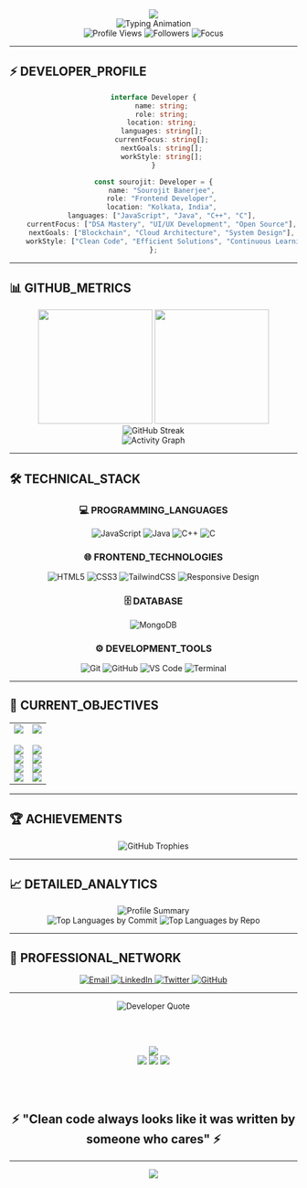 <div align="center">
  <img src="https://capsule-render.vercel.app/api?type=waving&color=0:1a1a2e,25:16213e,50:0f3460,75:533483,100:1a1a2e&height=200&section=header&text=SOUROJIT%20BANERJEE&fontSize=50&fontColor=E94560&animation=fadeIn&fontAlignY=35&stroke=000000&strokeWidth=2" />
</div>

<div align="center">
  <img src="https://readme-typing-svg.demolab.com?font=JetBrains+Mono&weight=700&size=26&duration=3500&pause=1000&color=E94560&center=true&vCenter=true&multiline=true&width=650&height=100&lines=Frontend+Developer+%F0%9F%92%BB;Open+Source+Contributor+%F0%9F%8C%8D;Problem+Solver+%F0%9F%A7%A0;Code+Architect+%F0%9F%8F%97%EF%B8%8F" alt="Typing Animation" />
</div>

<div align="center">
  <img src="https://komarev.com/ghpvc/?username=sourojitbanerjee&style=for-the-badge&color=0F4C75&labelColor=1a1a2e" alt="Profile Views" />
  <img src="https://img.shields.io/github/followers/sourojitbanerjee?style=for-the-badge&color=E94560&labelColor=1a1a2e" alt="Followers" />
  <img src="https://img.shields.io/badge/Focus-Frontend%20Development-28A745?style=for-the-badge&labelColor=1a1a2e" alt="Focus" />
</div>

---

## ⚡ DEVELOPER_PROFILE

<div align="center">

```typescript
interface Developer {
    name: string;
    role: string;
    location: string;
    languages: string[];
    currentFocus: string[];
    nextGoals: string[];
    workStyle: string[];
}

const sourojit: Developer = {
    name: "Sourojit Banerjee",
    role: "Frontend Developer",
    location: "Kolkata, India",
    languages: ["JavaScript", "Java", "C++", "C"],
    currentFocus: ["DSA Mastery", "UI/UX Development", "Open Source"],
    nextGoals: ["Blockchain", "Cloud Architecture", "System Design"],
    workStyle: ["Clean Code", "Efficient Solutions", "Continuous Learning"]
};
```

</div>

---

## 📊 GITHUB_METRICS

<div align="center">
  <img height="200" src="https://github-readme-stats.vercel.app/api?username=sourojitbanerjee&show_icons=true&theme=dark&include_all_commits=true&count_private=true&hide_border=true&bg_color=1a1a2e&title_color=E94560&icon_color=0F4C75&text_color=BBBBBB&border_color=533483"/>
  <img height="200" src="https://github-readme-stats.vercel.app/api/top-langs/?username=sourojitbanerjee&layout=compact&langs_count=8&theme=dark&hide_border=true&bg_color=1a1a2e&title_color=E94560&text_color=BBBBBB&border_color=533483"/>
</div>

<div align="center">
  <img src="https://github-readme-streak-stats.herokuapp.com/?user=sourojitbanerjee&theme=dark&hide_border=true&background=1a1a2e&stroke=E94560&ring=0F4C75&fire=E94560&currStreakLabel=BBBBBB&sideNums=E94560&currStreakNum=0F4C75&dates=BBBBBB&sideLabels=BBBBBB" alt="GitHub Streak" />
</div>

<div align="center">
  <img src="https://github-readme-activity-graph.vercel.app/graph?username=sourojitbanerjee&theme=react-dark&hide_border=true&bg_color=1a1a2e&color=E94560&line=0F4C75&point=BBBBBB&area=true&area_color=0F4C75" alt="Activity Graph" />
</div>

---

## 🛠️ TECHNICAL_STACK

<div align="center">

### 💻 PROGRAMMING_LANGUAGES
![JavaScript](https://img.shields.io/badge/JavaScript-F7DF1E?style=for-the-badge&logo=javascript&logoColor=black)
![Java](https://img.shields.io/badge/Java-ED8B00?style=for-the-badge&logo=openjdk&logoColor=white)
![C++](https://img.shields.io/badge/C++-00599C?style=for-the-badge&logo=c%2B%2B&logoColor=white)
![C](https://img.shields.io/badge/C-00599C?style=for-the-badge&logo=c&logoColor=white)

### 🌐 FRONTEND_TECHNOLOGIES
![HTML5](https://img.shields.io/badge/HTML5-E34F26?style=for-the-badge&logo=html5&logoColor=white)
![CSS3](https://img.shields.io/badge/CSS3-1572B6?style=for-the-badge&logo=css3&logoColor=white)
![TailwindCSS](https://img.shields.io/badge/Tailwind_CSS-38B2AC?style=for-the-badge&logo=tailwind-css&logoColor=white)
![Responsive Design](https://img.shields.io/badge/Responsive_Design-0F4C75?style=for-the-badge&logo=css3&logoColor=white)

### 🗄️ DATABASE
![MongoDB](https://img.shields.io/badge/MongoDB-4EA94B?style=for-the-badge&logo=mongodb&logoColor=white)

### ⚙️ DEVELOPMENT_TOOLS
![Git](https://img.shields.io/badge/Git-F05032?style=for-the-badge&logo=git&logoColor=white)
![GitHub](https://img.shields.io/badge/GitHub-181717?style=for-the-badge&logo=github&logoColor=white)
![VS Code](https://img.shields.io/badge/VS_Code-007ACC?style=for-the-badge&logo=visual%20studio%20code&logoColor=white)
![Terminal](https://img.shields.io/badge/Terminal-1a1a2e?style=for-the-badge&logo=gnu-bash&logoColor=white)

</div>

---

## 🎯 CURRENT_OBJECTIVES

<div align="center">
  <table>
    <tr>
      <td align="center" width="50%">
        <img src="https://img.shields.io/badge/ACTIVE_PROJECTS-E94560?style=for-the-badge&logoColor=white" />
        <br><br>
        <img src="https://img.shields.io/badge/🎨_Frontend_Development-1a1a2e?style=flat-square&logoColor=white" />
        <br>
        <img src="https://img.shields.io/badge/🧠_Algorithm_Optimization-1a1a2e?style=flat-square&logoColor=white" />
        <br>
        <img src="https://img.shields.io/badge/🌍_Open_Source_Contribution-1a1a2e?style=flat-square&logoColor=white" />
        <br>
        <img src="https://img.shields.io/badge/💡_Problem_Solving-1a1a2e?style=flat-square&logoColor=white" />
      </td>
      <td align="center" width="50%">
        <img src="https://img.shields.io/badge/FUTURE_GOALS-0F4C75?style=for-the-badge&logoColor=white" />
        <br><br>
        <img src="https://img.shields.io/badge/⛓️_Blockchain_Development-1a1a2e?style=flat-square&logoColor=white" />
        <br>
        <img src="https://img.shields.io/badge/☁️_Cloud_Computing-1a1a2e?style=flat-square&logoColor=white" />
        <br>
        <img src="https://img.shields.io/badge/🔧_API_Architecture-1a1a2e?style=flat-square&logoColor=white" />
        <br>
        <img src="https://img.shields.io/badge/🏗️_System_Design-1a1a2e?style=flat-square&logoColor=white" />
      </td>
    </tr>
  </table>
</div>

---

## 🏆 ACHIEVEMENTS

<div align="center">
  <img src="https://github-profile-trophy.vercel.app/?username=sourojitbanerjee&theme=darkhub&no-frame=true&no-bg=true&margin-w=4&row=2&column=4" alt="GitHub Trophies" />
</div>

---

## 📈 DETAILED_ANALYTICS

<div align="center">
  <img src="https://github-profile-summary-cards.vercel.app/api/cards/profile-details?username=sourojitbanerjee&theme=github_dark&hide_border=true" alt="Profile Summary" />
</div>

<div align="center">
  <img src="https://github-profile-summary-cards.vercel.app/api/cards/most-commit-language?username=sourojitbanerjee&theme=github_dark&hide_border=true" alt="Top Languages by Commit" />
  <img src="https://github-profile-summary-cards.vercel.app/api/cards/repos-per-language?username=sourojitbanerjee&theme=github_dark&hide_border=true" alt="Top Languages by Repo" />
</div>

---

## 🤝 PROFESSIONAL_NETWORK

<div align="center">
  <a href="mailto:contact.glsouronline@gmail.com">
    <img src="https://img.shields.io/badge/Gmail-EA4335?style=for-the-badge&logo=gmail&logoColor=white" alt="Email" />
  </a>
  <a href="https://www.linkedin.com/in/souroman/">
    <img src="https://img.shields.io/badge/LinkedIn-0A66C2?style=for-the-badge&logo=linkedin&logoColor=white" alt="LinkedIn" />
  </a>
  <a href="https://twitter.com/souro8anerjee">
    <img src="https://img.shields.io/badge/Twitter-1DA1F2?style=for-the-badge&logo=twitter&logoColor=white" alt="Twitter" />
  </a>
  <a href="https://github.com/sourojitbanerjee">
    <img src="https://img.shields.io/badge/GitHub-181717?style=for-the-badge&logo=github&logoColor=white" alt="GitHub" />
  </a>
</div>

---

<div align="center">
  
  <img src="https://quotes-github-readme.vercel.app/api?type=horizontal&theme=dark" alt="Developer Quote" />
  
  <br><br>
  
  <img src="https://img.shields.io/badge/💻_BUILT_WITH-E94560?style=for-the-badge&logoColor=white" />
  <br>
  <img src="https://img.shields.io/badge/DEDICATION-0F4C75?style=for-the-badge&logoColor=white" />
  <img src="https://img.shields.io/badge/PRECISION-28A745?style=for-the-badge&logoColor=white" />
  <img src="https://img.shields.io/badge/INNOVATION-533483?style=for-the-badge&logoColor=white" />
  
  <br><br>
  
  <h2>⚡ "Clean code always looks like it was written by someone who cares" ⚡</h2>
  
</div>

---

<div align="center">
  <img src="https://capsule-render.vercel.app/api?type=waving&color=0:1a1a2e,25:16213e,50:0f3460,75:533483,100:1a1a2e&height=120&section=footer&animation=fadeIn" />
</div>
